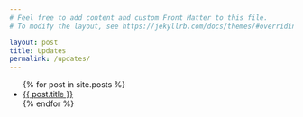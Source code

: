 ```yaml
---
# Feel free to add content and custom Front Matter to this file.
# To modify the layout, see https://jekyllrb.com/docs/themes/#overriding-theme-defaults

layout: post
title: Updates
permalink: /updates/
---
```


<ul>
  {% for post in site.posts %}
    <li>
      <a href="{TRAITS/{ post.url }}">{{ post.title }}</a>
    </li>
  {% endfor %}
</ul>


